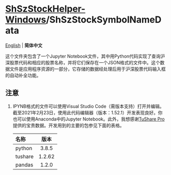 # [ShSzStockHelper-Windows](../../..)/ShSzStockSymbolNameData

[English](./README.md) | **简体中文**

这个文件夹包含了一个Jupyter Notebook文件，其中用Python代码实现了查询沪深股票代码和相应的股票名称，并将它们保存在一个JSON格式的文件中。这个数据文件是应用程序资源的一部分，它存储的数据经处理后用于沪深股票代码输入框的自动补全功能。

## 注意

1. IPYNB格式的文件可以使用Visual Studio Code（需版本支持）打开并编辑。截至2021年2月23日，使用此代码编辑器（版本：1.52.1）开发表现良好。你也可以使用Anaconda中的Jupyter Notebook。此外，我想感谢[TuShare Pro](https://tushare.pro/)提供的宝贵数据。开发用到的主要的包参见下面的表格。

    | 名称 | 版本 |
    | :-- | :--: |
    | python | 3.8.5 |
    | tushare | 1.2.62 |
    | pandas | 1.2.0 |
